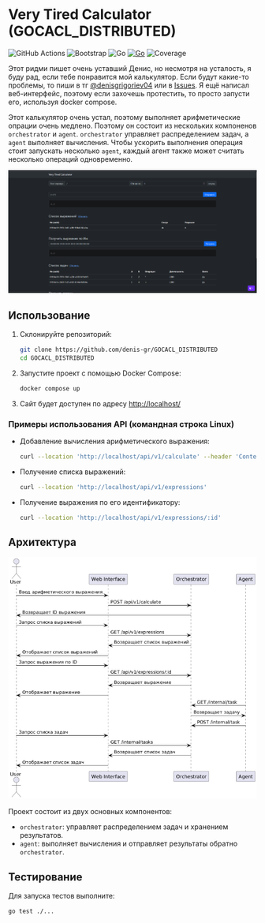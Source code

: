 # Very Tired Calculator  (GOCACL_DISTRIBUTED)

![GitHub Actions](https://img.shields.io/badge/github%20actions-%232671E5.svg?logo=githubactions&logoColor=white&style=flat)
![Bootstrap](https://img.shields.io/badge/bootstrap-%238511FA.svg?logo=bootstrap&logoColor=white&style=flat)
![Go](https://img.shields.io/badge/go-%2300ADD8.svg?&logo=go&logoColor=whitee&style=flat)
[![Go](https://github.com/denis-gr/GOCACL_DISTRIBUTED/actions/workflows/go.yml/badge.svg)](https://github.com/denis-gr/GOCACL_DISTRIBUTED/actions/workflows/go.yml)
![Coverage](https://img.shields.io/badge/Coverage-97.2%25-g)

Этот ридми пишет очень уставший Денис, но несмотря на усталость, я буду рад, если тебе понравится мой калькулятор. Если будут какие-то проблемы, то пиши в тг [@denisgrigoriev04](https://t.me/denisgrigoriev04) или в [Issues](https://github.com/denis-gr/GOCACL_DISTRIBUTED/issues). Я ещё написал веб-интерфейс, поэтому если захочешь протестить, то просто запусти его, используя docker compose.

Этот калькулятор очень устал, поэтому выполняет арифметические опрации очень медлено. Поэтому он состоит из нескольких компоненов `orchestrator` и `agent`. `orchestrator` управляет распределением задач, а `agent` выполняет вычисления. Чтобы ускорить выполнения операция стоит запускать несколько `agent`, каждый агент также может считать несколько операций одновременно.


![Вид сайта](NoGo/image.png)


## Использование

1. Склонируйте репозиторий:
   ```sh
   git clone https://github.com/denis-gr/GOCACL_DISTRIBUTED
   cd GOCACL_DISTRIBUTED
   ```

2. Запустите проект с помощью Docker Compose:
   ```sh
   docker compose up
   ```

3. Сайт будет доступен по адресу [http://localhost/](http://localhost/)


### Примеры использования API (командная строка Linux)

- Добавление вычисления арифметического выражения:
  ```sh
  curl --location 'http://localhost/api/v1/calculate' --header 'Content-Type: application/json' --data '{ "expression": "2+2*2" }'
  ```

- Получение списка выражений:
  ```sh
  curl --location 'http://localhost/api/v1/expressions'
  ```

- Получение выражения по его идентификатору:
  ```sh
  curl --location 'http://localhost/api/v1/expressions/:id'
  ```

## Архитектура


![Диаграмма взаимодействия сервисов](NoGo/diagram.png)

Проект состоит из двух основных компонентов:
- `orchestrator`: управляет распределением задач и хранением результатов.
- `agent`: выполняет вычисления и отправляет результаты обратно `orchestrator`.


## Тестирование

Для запуска тестов выполните:
```sh
go test ./...
```
